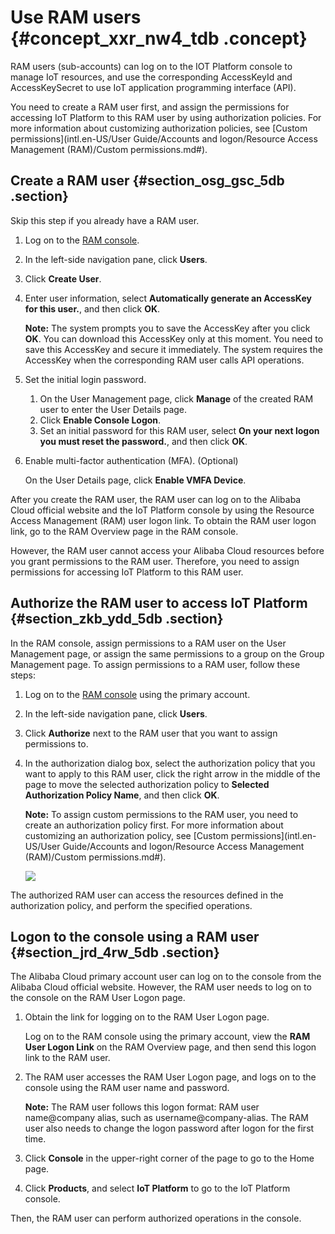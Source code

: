 # Use RAM users {#concept_xxr_nw4_tdb .concept}

RAM users \(sub-accounts\) can log on to the IOT Platform console to manage IoT resources, and use the corresponding AccessKeyId and AccessKeySecret to use IoT application programming interface \(API\).

You need to create a RAM user first, and assign the permissions for accessing IoT Platform to this RAM user by using authorization policies. For more information about customizing authorization policies, see [Custom permissions](intl.en-US/User Guide/Accounts and logon/Resource Access Management (RAM)/Custom permissions.md#).

## Create a RAM user {#section_osg_gsc_5db .section}

Skip this step if you already have a RAM user.

1.  Log on to the [RAM console](https://ram.console.aliyun.com/).
2.  In the left-side navigation pane, click **Users**.
3.  Click **Create User**.
4.  Enter user information, select **Automatically generate an AccessKey for this user.**, and then click **OK**.

    **Note:** The system prompts you to save the AccessKey after you click **OK**. You can download this AccessKey only at this moment. You need to save this AccessKey and secure it immediately. The system requires the AccessKey when the corresponding RAM user calls API operations.

5.  Set the initial login password.
    1.  On the User Management page, click **Manage** of the created RAM user to enter the User Details page.
    2.  Click **Enable Console Logon**.
    3.  Set an initial password for this RAM user, select **On your next logon you must reset the password.**, and then click **OK**.
6.  Enable multi-factor authentication \(MFA\). \(Optional\)

    On the User Details page, click **Enable VMFA Device**.


After you create the RAM user, the RAM user can log on to the Alibaba Cloud official website and the IoT Platform console by using the Resource Access Management \(RAM\) user logon link. To obtain the RAM user logon link, go to the RAM Overview page in the RAM console.

However, the RAM user cannot access your Alibaba Cloud resources before you grant permissions to the RAM user. Therefore, you need to assign permissions for accessing IoT Platform to this RAM user.

## Authorize the RAM user to access IoT Platform {#section_zkb_ydd_5db .section}

In the RAM console, assign permissions to a RAM user on the User Management page, or assign the same permissions to a group on the Group Management page. To assign permissions to a RAM user, follow these steps:

1.  Log on to the [RAM console](https://ram.console.aliyun.com/) using the primary account.
2.  In the left-side navigation pane, click **Users**.
3.  Click **Authorize** next to the RAM user that you want to assign permissions to.
4.  In the authorization dialog box, select the authorization policy that you want to apply to this RAM user, click the right arrow in the middle of the page to move the selected authorization policy to **Selected Authorization Policy Name**, and then click **OK**.

    **Note:** To assign custom permissions to the RAM user, you need to create an authorization policy first. For more information about customizing an authorization policy, see [Custom permissions](intl.en-US/User Guide/Accounts and logon/Resource Access Management (RAM)/Custom permissions.md#).

    ![](images/4853_en-US.jpg)


The authorized RAM user can access the resources defined in the authorization policy, and perform the specified operations.

## Logon to the console using a RAM user {#section_jrd_4rw_5db .section}

The Alibaba Cloud primary account user can log on to the console from the Alibaba Cloud official website. However, the RAM user needs to log on to the console on the RAM User Logon page.

1.  Obtain the link for logging on to the RAM User Logon page.

    Log on to the RAM console using the primary account, view the **RAM User Logon Link** on the RAM Overview page, and then send this logon link to the RAM user.

2.  The RAM user accesses the RAM User Logon page, and logs on to the console using the RAM user name and password.

    **Note:** The RAM user follows this logon format: RAM user name@company alias, such as username@company-alias. The RAM user also needs to change the logon password after logon for the first time.

3.  Click **Console** in the upper-right corner of the page to go to the Home page.
4.  Click **Products**, and select **IoT Platform** to go to the IoT Platform console.

Then, the RAM user can perform authorized operations in the console.

